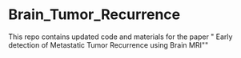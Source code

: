# Brain_Tumor_Recurrence
This repo contains updated code and materials for the paper " Early detection of Metastatic Tumor Recurrence using Brain MRI""
